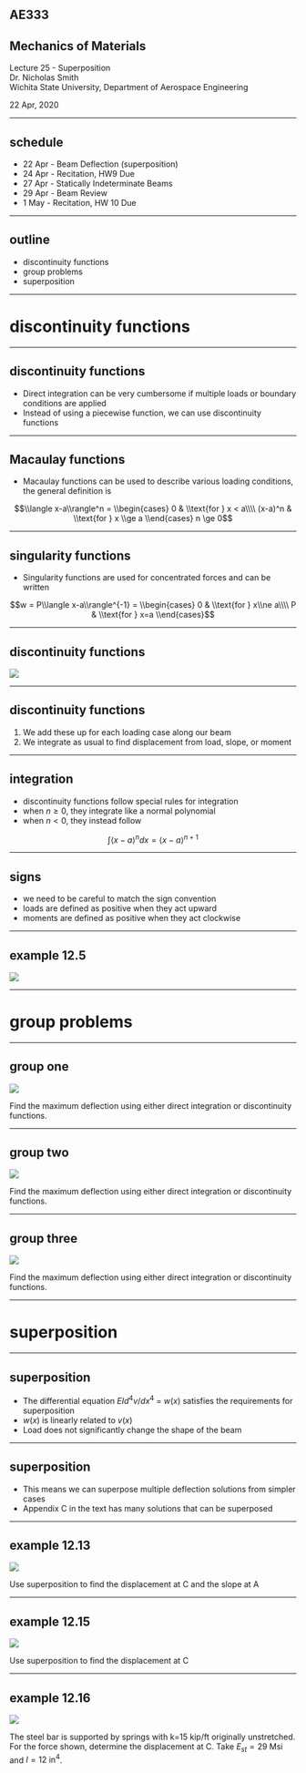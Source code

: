 ## AE333
## Mechanics of Materials
Lecture 25 - Superposition<br/>
Dr. Nicholas Smith<br/>
Wichita State University, Department of Aerospace Engineering

22 Apr, 2020

----

## schedule

- 22 Apr - Beam Deflection (superposition)
- 24 Apr - Recitation, HW9 Due
- 27 Apr - Statically Indeterminate Beams
- 29 Apr - Beam Review
- 1 May - Recitation, HW 10 Due

----
## outline

<!-- vim-markdown-toc GFM -->

* discontinuity functions
* group problems
* superposition

<!-- vim-markdown-toc -->

---
# discontinuity functions

----
## discontinuity functions

-   Direct integration can be very cumbersome if multiple loads or boundary conditions are applied
-   Instead of using a piecewise function, we can use discontinuity functions

----
## Macaulay functions

-   Macaulay functions can be used to describe various loading conditions, the general definition is

$$\\langle x-a\\rangle^n = \\begin{cases}
  0 & \\text{for } x < a\\\\
  (x-a)^n & \\text{for } x \\ge a
\\end{cases}
n \ge 0$$

----
## singularity functions

-   Singularity functions are used for concentrated forces and can be written
    
$$w = P\\langle x-a\\rangle^{-1} = \\begin{cases}
  0 & \\text{for } x\\ne a\\\\
  P & \\text{for } x=a
\\end{cases}$$

----
## discontinuity functions

![](../images/discontinuity.jpg) <!-- .element width="40%" -->

----
## discontinuity functions

1. We add these up for each loading case along our beam
2. We integrate as usual to find displacement from load, slope, or moment

----
## integration

- discontinuity functions follow special rules for integration
- when $n \ge 0$, they integrate like a normal polynomial
- when $n < 0$, they instead follow 

$$ \int \langle x-a \rangle ^n dx = \langle x - a \rangle ^{n+1} $$

----
## signs

- we need to be careful to match the sign convention
- loads are defined as positive when they act upward
- moments are defined as positive when they act clockwise

----
## example 12.5

![](../images/example-12-5.jpg) 

---
# group problems

----
## group one

![](../images/group-12-1.jpg) <!-- .element width="50%" -->

Find the maximum deflection using either direct integration or discontinuity functions.

----
## group two

![](../images/group-12-2.jpg) <!-- .element width="50%" -->

Find the maximum deflection using either direct integration or discontinuity functions.

----
## group three

![](../images/group-12-3.jpg) <!-- .element width="50%" -->

Find the maximum deflection using either direct integration or discontinuity functions.

---
# superposition

----
## superposition

-   The differential equation *EId*<sup>4</sup>*v*/*dx*<sup>4</sup> = *w*(*x*) satisfies the requirements for superposition
-   *w*(*x*) is linearly related to *v*(*x*)
-   Load does not significantly change the shape of the beam

----
## superposition

-   This means we can superpose multiple deflection solutions from simpler cases
-   Appendix C in the text has many solutions that can be superposed

----
## example 12.13

![](../images/example-12-13.jpg)

Use superposition to find the displacement at C and the slope at A

----
## example 12.15

![](../images/example-12-15.jpg)

Use superposition to find the displacement at C

----
## example 12.16

![](../images/example-12-16.jpg)

The steel bar is supported by springs with k=15 kip/ft originally unstretched. For the force shown, determine the displacement at C. Take $E_{st}=29$ Msi and $I=12\text{ in}^4$.
